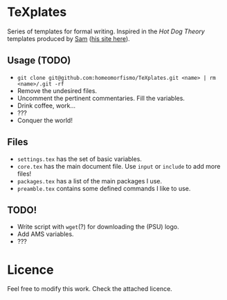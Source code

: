 # TeXplates

Series of templates for formal writing.
Inspired in the *Hot Dog Theory* templates produced by [Sam](https://github.com/samreynoldsmath) ([his site here](https://sites.google.com/view/samreynolds)).

## Usage (TODO)

- `git clone git@github.com:homeomorfismo/TeXplates.git <name> | rm <name>/.git -rf` 
- Remove the undesired files.
- Uncomment the pertinent commentaries. Fill the variables.
- Drink coffee, work...
- ???
- Conquer the world!

## Files

- `settings.tex` has the set of basic variables.
- `core.tex` has the main document file. Use `input` or `include` to add more files!
- `packages.tex` has a list of the main packages I use.
- `preamble.tex` contains some defined commands I like to use.

## TODO!

- Write script with `wget`(?) for downloading the (PSU) logo.
- Add AMS variables.
- ???

# Licence

Feel free to modify this work.
Check the attached licence.
